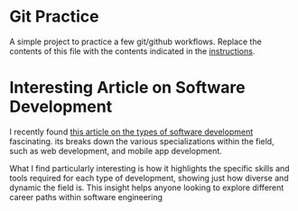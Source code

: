 # Git Practice
A simple project to practice a few git/github workflows.  Replace the contents of this file with the contents indicated in the [instructions](./instructions.md).

# Interesting Article on Software Development

I recently found [this article on the types of software development](https://www.bairesdev.com/blog/types-of-software-development-explained/) fascinating. its breaks down the various specializations within the field, such as web development, and mobile app development. 

What I find particularly interesting is how it highlights the specific skills and tools required for each type of development, showing just how diverse and dynamic the field is. This insight helps anyone looking to explore different career paths within software engineering